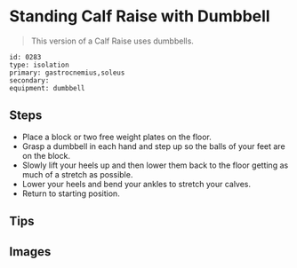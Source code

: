 # Standing Calf Raise with Dumbbell

> This version of a Calf Raise uses dumbbells.

``` 
id: 0283 
type: isolation 
primary: gastrocnemius,soleus 
secondary:  
equipment: dumbbell 
``` 


## Steps


 - Place a block or two free weight plates on the floor.
 - Grasp a dumbbell in each hand and step up so the balls of your feet are on the block.
 - Slowly lift your heels up and then lower them back to the floor getting as much of a stretch as possible.
 - Lower your heels and bend your ankles to stretch your calves.
 - Return to starting position.

## Tips



## Images


